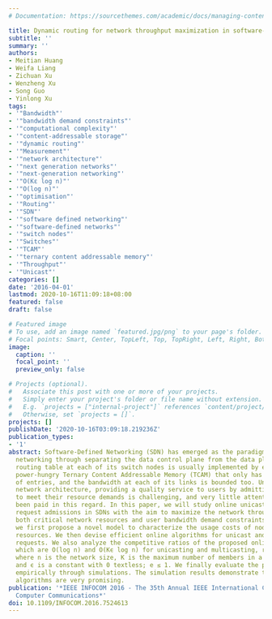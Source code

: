 ```yaml
---
# Documentation: https://sourcethemes.com/academic/docs/managing-content/

title: Dynamic routing for network throughput maximization in software-defined networks
subtitle: ''
summary: ''
authors:
- Meitian Huang
- Weifa Liang
- Zichuan Xu
- Wenzheng Xu
- Song Guo
- Yinlong Xu
tags:
- '"Bandwidth"'
- '"bandwidth demand constraints"'
- '"computational complexity"'
- '"content-addressable storage"'
- '"dynamic routing"'
- '"Measurement"'
- '"network architecture"'
- '"next generation networks"'
- '"next-generation networking"'
- '"O(Kε log n)"'
- '"O(log n)"'
- '"optimisation"'
- '"Routing"'
- '"SDN"'
- '"software defined networking"'
- '"software-defined networks"'
- '"switch nodes"'
- '"Switches"'
- '"TCAM"'
- '"ternary content addressable memory"'
- '"Throughput"'
- '"Unicast"'
categories: []
date: '2016-04-01'
lastmod: 2020-10-16T11:09:18+08:00
featured: false
draft: false

# Featured image
# To use, add an image named `featured.jpg/png` to your page's folder.
# Focal points: Smart, Center, TopLeft, Top, TopRight, Left, Right, BottomLeft, Bottom, BottomRight.
image:
  caption: ''
  focal_point: ''
  preview_only: false

# Projects (optional).
#   Associate this post with one or more of your projects.
#   Simply enter your project's folder or file name without extension.
#   E.g. `projects = ["internal-project"]` references `content/project/deep-learning/index.md`.
#   Otherwise, set `projects = []`.
projects: []
publishDate: '2020-10-16T03:09:18.219236Z'
publication_types:
- '1'
abstract: Software-Defined Networking (SDN) has emerged as the paradigm of the next-generation
  networking through separating the data control plane from the data plane. The forwarding
  routing table at each of its switch nodes is usually implemented by expensive and
  power-hungry Ternary Content Addressable Memory (TCAM) that only has limited number
  of entries, and the bandwidth at each of its links is bounded too. Under this new
  network architecture, providing a quality service to users by admitting user requests
  to meet their resource demands is challenging, and very little attention has ever
  been paid in this regard. In this paper, we will study online unicast and multicast
  request admissions in SDNs with the aim to maximize the network throughput under
  both critical network resources and user bandwidth demand constraints, for which
  we first propose a novel model to characterize the usage costs of node and link
  resources. We then devise efficient online algorithms for unicast and multicast
  requests. We also analyze the competitive ratios of the proposed online algorithms,
  which are O(log n) and O(Kϵ log n) for unicasting and multicasting, respectively,
  where n is the network size, K is the maximum number of members in a multicast request,
  and ϵ is a constant with 0 textless; e ≤ 1. We finally evaluate the proposed algorithms
  empirically through simulations. The simulation results demonstrate that the proposed
  algorithms are very promising.
publication: '*IEEE INFOCOM 2016 - The 35th Annual IEEE International Conference on
  Computer Communications*'
doi: 10.1109/INFOCOM.2016.7524613
---
```

